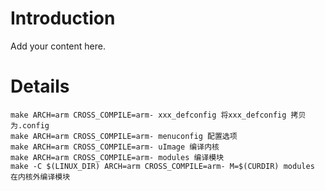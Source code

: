 # Introduction #

Add your content here.


# Details #
```
make ARCH=arm CROSS_COMPILE=arm- xxx_defconfig 将xxx_defconfig 拷贝为.config
make ARCH=arm CROSS_COMPILE=arm- menuconfig 配置选项
make ARCH=arm CROSS_COMPILE=arm- uImage 编译内核
make ARCH=arm CROSS_COMPILE=arm- modules 编译模块
make -C $(LINUX_DIR) ARCH=arm CROSS_COMPILE=arm- M=$(CURDIR) modules 在内核外编译模块
```